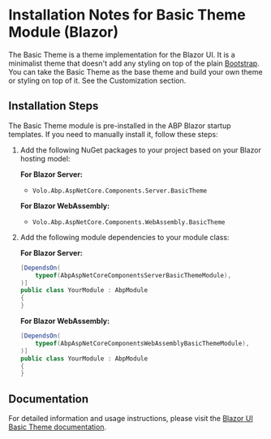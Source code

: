 # Installation Notes for Basic Theme Module (Blazor)

The Basic Theme is a theme implementation for the Blazor UI. It is a minimalist theme that doesn't add any styling on top of the plain [Bootstrap](https://getbootstrap.com/). You can take the Basic Theme as the base theme and build your own theme or styling on top of it. See the Customization section.

## Installation Steps

The Basic Theme module is pre-installed in the ABP Blazor startup templates. If you need to manually install it, follow these steps:

1. Add the following NuGet packages to your project based on your Blazor hosting model:

   **For Blazor Server:**
   - `Volo.Abp.AspNetCore.Components.Server.BasicTheme`

   **For Blazor WebAssembly:**
   - `Volo.Abp.AspNetCore.Components.WebAssembly.BasicTheme`

2. Add the following module dependencies to your module class:

   **For Blazor Server:**
   ```csharp
   [DependsOn(
       typeof(AbpAspNetCoreComponentsServerBasicThemeModule),
   )]
   public class YourModule : AbpModule
   {
   }
   ```

   **For Blazor WebAssembly:**
   ```csharp
   [DependsOn(
       typeof(AbpAspNetCoreComponentsWebAssemblyBasicThemeModule),
   )]
   public class YourModule : AbpModule
   {
   }
   ```

## Documentation

For detailed information and usage instructions, please visit the [Blazor UI Basic Theme documentation](https://abp.io/docs/latest/framework/ui/blazor/basic-theme?UI=BlazorServer). 